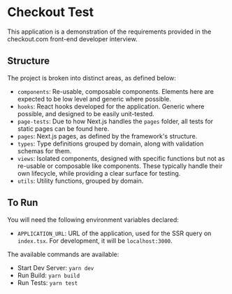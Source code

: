 # Checkout Test

This application is a demonstration of the requirements provided in the checkout.com front-end developer interview.

## Structure

The project is broken into distinct areas, as defined below:

-   `components`: Re-usable, composable components. Elements here are expected to be low level and generic where possible.
-   `hooks`: React hooks developed for the application. Generic where possible, and designed to be easily unit-tested.
-   `page-tests`: Due to how Next.js handles the `pages` folder, all tests for static pages can be found here.
-   `pages`: Next.js pages, as defined by the framework's structure.
-   `types`: Type definitions grouped by domain, along with validation schemas for them.
-   `views`: Isolated components, designed with specific functions but not as re-usable or composable like components. These typically handle their own lifecycle, while providing a clear surface for testing.
-   `utils`: Utility functions, grouped by domain.

## To Run

You will need the following environment variables declared:

-   `APPLICATION_URL`: URL of the application, used for the SSR query on `index.tsx`. For development, it will be `localhost:3000`.

The available commands are available:

-   Start Dev Server: `yarn dev`
-   Run Build: `yarn build`
-   Run Tests: `yarn test`
